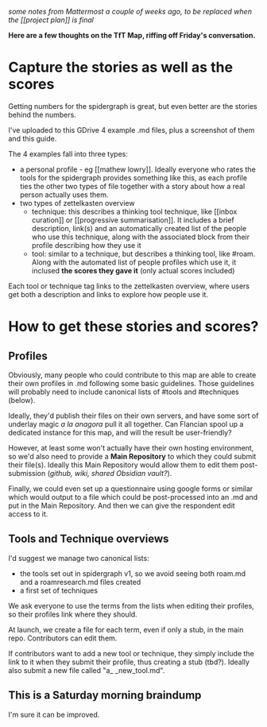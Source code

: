 *some notes from Mattermost a couple of weeks ago, to be replaced when the [[project plan]] is final*

**Here are a few thoughts on the TfT Map, riffing off Friday's conversation.**

# Capture the stories as well as the scores

Getting numbers for the spidergraph is great, but even better are the stories behind the numbers.

I've uploaded to this GDrive 4 example .md files, plus a screenshot of them and this guide. 

The 4 examples fall into three types:
* a personal profile - eg [[mathew lowry]]. Ideally everyone who rates the tools for the spidergraph provides something like this,  as each profile ties the other two types of file together with a story about how a real person actually uses them. 
* two types of zettelkasten overview
	* technique: this describes a thinking tool technique, like [[inbox curation]] or [[progressive summarisation]]. It includes a brief description, link(s) and an automatically created list of the people who use this technique, along with the associated block from their profile describing how they use it
	* tool: similar to a technique, but describes a thinking tool, like #roam. Along with the automated list of people profiles which use it, it inclused **the scores they gave it** (only actual scores included)

Each tool or technique tag links to the zettelkasten overview, where users get both a description and links to explore how people use it.
 
# How to get these stories and scores? 

## Profiles
Obviously, many people who could contribute to this map are able to create their own profiles in .md following some basic guidelines. Those guidelines will probably need to include canonical lists of #tools and #techniques (below).

Ideally, they'd publish their files on their own servers, and have some sort of underlay magic *a la anagora* pull it all together. Can Flancian spool up a dedicated instance for this map, and will the  result be user-friendly?

However, at least some won't actually have their own hosting environment, so we'd also need to provide a **Main Repository** to which they could submit their file(s). Ideally this Main Repository would allow them to edit them post-submission (*github, wiki, shared Obsidian vault?*).

Finally, we could even set up a questionnaire using google forms or similar which would output to a file which could be post-processed into an .md and put in the Main Repository. And then we can give the respondent edit access to it.

## Tools and Technique overviews
I'd suggest we manage two canonical lists:
* the tools set out in spidergraph v1, so we avoid seeing  both roam.md and a roamresearch.md files created
* a first set of techniques

We ask everyone to use the terms from the lists when editing their profiles, so their profiles link where they should. 

At launch, we create a file for each term, even if only a stub, in the main repo.  Contributors can edit them.

If contributors want to add a new tool or technique, they simply include the link to it when they submit their profile, thus creating a stub (tbd?). Ideally also submit a new file called "a_ _new_tool.md".

## This is a Saturday morning braindump
I'm sure it can be improved.

